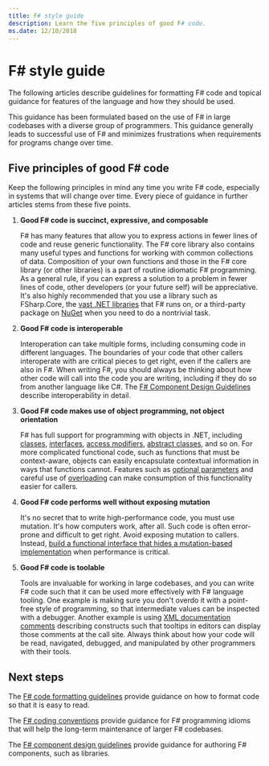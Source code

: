 ```yaml
---
title: F# style guide
description: Learn the five principles of good F# code.
ms.date: 12/10/2018
---
```

# F# style guide

The following articles describe guidelines for formatting F# code and topical guidance for features of the language and how they should be used.

This guidance has been formulated based on the use of F# in large codebases with a diverse group of programmers. This guidance generally leads to successful use of F# and minimizes frustrations when requirements for programs change over time.

## Five principles of good F# code

Keep the following principles in mind any time you write F# code, especially in systems that will change over time. Every piece of guidance in further articles stems from these five points.

1. **Good F# code is succinct, expressive, and composable**

    F# has many features that allow you to express actions in fewer lines of code and reuse generic functionality. The F# core library also contains many useful types and functions for working with common collections of data. Composition of your own functions and those in the F# core library (or other libraries) is a part of routine idiomatic F# programming. As a general rule, if you can express a solution to a problem in fewer lines of code, other developers (or your future self) will be appreciative. It's also highly recommended that you use a library such as FSharp.Core, the [vast .NET libraries](https://docs.microsoft.com/dotnet/api/) that F# runs on, or a third-party package on [NuGet](https://www.nuget.org/) when you need to do a nontrivial task.

2. **Good F# code is interoperable**

    Interoperation can take multiple forms, including consuming code in different languages. The boundaries of your code that other callers interoperate with are critical pieces to get right, even if the callers are also in F#. When writing F#, you should always be thinking about how other code will call into the code you are writing, including if they do so from another language like C#. The [F# Component Design Guidelines](component-design-guidelines.md) describe interoperability in detail.

3. **Good F# code makes use of object programming, not object orientation**

    F# has full support for programming with objects in .NET, including [classes](../language-reference/classes.md), [interfaces](../language-reference/interfaces.md), [access modifiers](../language-reference/access-control.md), [abstract classes](../language-reference/abstract-classes.md), and so on. For more complicated functional code, such as functions that must be context-aware, objects can easily encapsulate contextual information in ways that functions cannot. Features such as [optional parameters](../language-reference/members/methods.md#optional-arguments) and careful use of [overloading](../language-reference/members/methods.md#overloaded-methods) can make consumption of this functionality easier for callers.

4. **Good F# code performs well without exposing mutation**

    It's no secret that to write high-performance code, you must use mutation. It's how computers work, after all. Such code is often error-prone and difficult to get right. Avoid exposing mutation to callers. Instead, [build a functional interface that hides a mutation-based implementation](conventions.md#performance) when performance is critical.

5. **Good F# code is toolable**

    Tools are invaluable for working in large codebases, and you can write F# code such that it can be used more effectively with F# language tooling. One example is making sure you don't overdo it with a point-free style of programming, so that intermediate values can be inspected with a debugger. Another example is using [XML documentation comments](../language-reference/xml-documentation.md) describing constructs such that tooltips in editors can display those comments at the call site. Always think about how your code will be read, navigated, debugged, and manipulated by other programmers with their tools.

## Next steps

The [F# code formatting guidelines](formatting.md) provide guidance on how to format code so that it is easy to read.

The [F# coding conventions](conventions.md) provide guidance for F# programming idioms that will help the long-term maintenance of larger F# codebases.

The [F# component design guidelines](component-design-guidelines.md) provide guidance for authoring F# components, such as libraries.
